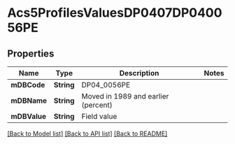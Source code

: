 # Acs5ProfilesValuesDP0407DP040056PE

## Properties
Name | Type | Description | Notes
------------ | ------------- | ------------- | -------------
**mDBCode** | **String** | DP04_0056PE | 
**mDBName** | **String** | Moved in 1989 and earlier (percent) | 
**mDBValue** | **String** | Field value | 

[[Back to Model list]](../README.md#documentation-for-models) [[Back to API list]](../README.md#documentation-for-api-endpoints) [[Back to README]](../README.md)


